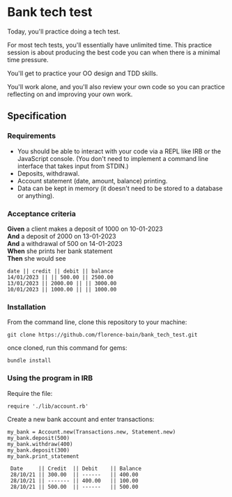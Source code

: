 # Bank tech test

Today, you'll practice doing a tech test.

For most tech tests, you'll essentially have unlimited time. This practice session is about producing the best code you can when there is a minimal time pressure.

You'll get to practice your OO design and TDD skills.

You'll work alone, and you'll also review your own code so you can practice reflecting on and improving your own work.

## Specification

### Requirements

- You should be able to interact with your code via a REPL like IRB or the JavaScript console. (You don't need to implement a command line interface that takes input from STDIN.)
- Deposits, withdrawal.
- Account statement (date, amount, balance) printing.
- Data can be kept in memory (it doesn't need to be stored to a database or anything).

### Acceptance criteria

**Given** a client makes a deposit of 1000 on 10-01-2023  
**And** a deposit of 2000 on 13-01-2023  
**And** a withdrawal of 500 on 14-01-2023  
**When** she prints her bank statement  
**Then** she would see

```
date || credit || debit || balance
14/01/2023 || || 500.00 || 2500.00
13/01/2023 || 2000.00 || || 3000.00
10/01/2023 || 1000.00 || || 1000.00
```

### Installation

From the command line, clone this repository to your machine:

```
git clone https://github.com/florence-bain/bank_tech_test.git
```

once cloned, run this command for gems:

```
bundle install
```

### Using the program in IRB

Require the file:

```
require './lib/account.rb'
```

Create a new bank account and enter transactions:

```
my_bank = Account.new(Transactions.new, Statement.new)
my_bank.deposit(500)
my_bank.withdraw(400)
my_bank.deposit(300)
my_bank.print_statement

 Date     || Credit  || Debit    || Balance
 28/10/21 || 300.00  || ------   || 400.00
 28/10/21 || ------- || 400.00   || 100.00
 28/10/21 || 500.00  || ------   || 500.00
```

